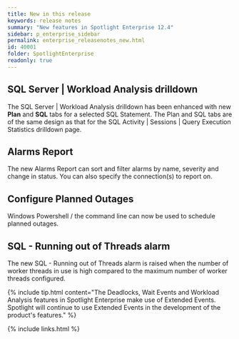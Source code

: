 ```yaml
---
title: New in this release
keywords: release notes
summary: "New features in Spotlight Enterprise 12.4"
sidebar: p_enterprise_sidebar
permalink: enterprise_releasenotes_new.html
id: 40001
folder: SpotlightEnterprise
readonly: true
---
```



## SQL Server \| Workload Analysis drilldown
The SQL Server \| Workload Analysis drilldown has been enhanced with new **Plan** and **SQL** tabs for a selected SQL Statement. The Plan and SQL tabs are of the same design as that for the SQL Activity \| Sessions \| Query Execution Statistics drilldown page.

## Alarms Report
The new Alarms Report can sort and filter alarms by name, severity and change in status. You can also specify the connection(s) to report on.

## Configure Planned Outages
Windows Powershell / the command line can now be used to schedule planned outages.

## SQL - Running out of Threads alarm
The new SQL - Running out of Threads alarm is raised when the number of worker threads in use is high compared to the maximum number of worker threads configured.


{% include tip.html content="The Deadlocks, Wait Events and Workload Analysis features in Spotlight Enterprise make use of Extended Events. Spotlight will continue to use Extended Events in the development of the product's features." %}

{% include links.html %}
